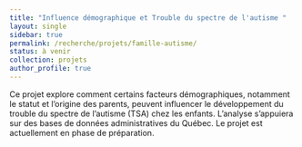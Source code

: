 ```yaml
---
title: "Influence démographique et Trouble du spectre de l'autisme "
layout: single
sidebar: true
permalink: /recherche/projets/famille-autisme/
status: à venir
collection: projets
author_profile: true
---
```

Ce projet explore comment certains facteurs démographiques, notamment le statut et l’origine des parents, peuvent influencer le développement du trouble du spectre de l’autisme (TSA) chez les enfants. L’analyse s’appuiera sur des bases de données administratives du Québec. Le projet est actuellement en phase de préparation.